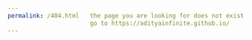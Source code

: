 ```yaml
---
permalink: /404.html   the page you are looking for does not exist
                       go to https://adityainfinite.github.io/
---
```

